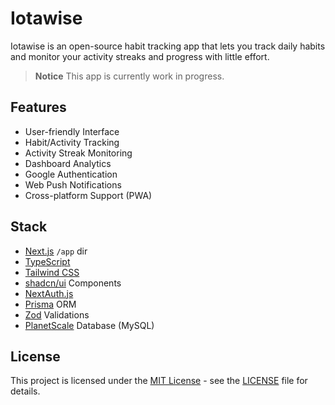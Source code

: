 # Iotawise

Iotawise is an open-source habit tracking app that lets you track daily habits and monitor your activity streaks and progress with little effort.

> **Notice**
> This app is currently work in progress.

## Features

- User-friendly Interface
- Habit/Activity Tracking
- Activity Streak Monitoring
- Dashboard Analytics
- Google Authentication
- Web Push Notifications
- Cross-platform Support (PWA)

## Stack
- [Next.js](https://nextjs.org) `/app` dir
- [TypeScript](https://www.typescriptlang.org)
- [Tailwind CSS](https://tailwindcss.com)
- [shadcn/ui](https://ui.shadcn.com) Components
- [NextAuth.js](https://next-auth.js.org)
- [Prisma](https://www.prisma.io) ORM
- [Zod](https://zod.dev) Validations
- [PlanetScale](https://planetscale.com) Database (MySQL)

## License

This project is licensed under the [MIT License](https://opensource.org/licenses/MIT) - see the [LICENSE](LICENSE) file for details.
